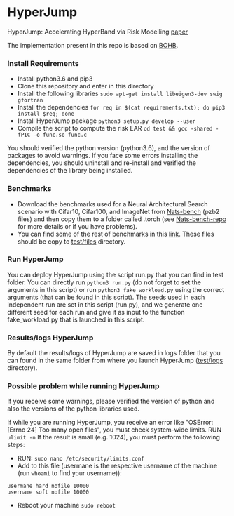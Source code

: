 # HyperJump #


HyperJump: Accelerating HyperBand via Risk Modelling
[paper](https://arxiv.org/pdf/2108.02479.pdf)

The implementation present in this repo is based on [BOHB](https://github.com/automl/HpBandSter).

### Install Requirements
* Install python3.6 and pip3
* Clone this repository and enter in this directory
* Install the following libraries
```sudo apt-get install libeigen3-dev swig gfortran```
* Install the dependencies
```for req in $(cat requirements.txt); do pip3 install $req; done```
* Install HyperJump package
```python3 setup.py develop --user```
* Compile the script to compute the risk EAR
```cd test && gcc -shared -fPIC -o func.so func.c```


You should verified the python version (python3.6), and the version of packages to avoid warnings. If you face some errors installing the dependencies, you should uninstall and re-install and verified the dependencies of the library being installed.


### Benchmarks
* Download the benchmarks used for a Neural Architectural Search scenario with Cifar10, Cifar100, and ImageNet from [Nats-bench](https://drive.google.com/drive/folders/1zjB6wMANiKwB2A1yil2hQ8H_qyeSe2yt) (pzb2 files) and then copy them to a folder called .torch  (see [Nats-bench-repo](https://github.com/D-X-Y/NATS-Bench) for more details or if you have problems).
* You can find some of the rest of benchmarks in this [link](https://drive.google.com/drive/folders/18FwyVbZHJSALkwaUceB6iXz4BmX5FmqZ?usp=sharing). These files should be copy to [test/files](https://github.com/pedrogbmendes/HyperJump/tree/main/test/files) directory. 



### Run HyperJump
You can deploy HyperJump using the script run.py that you can find in test folder. You can directly run ```python3 run.py``` (do not forget to set the arguments in this script) or run ```python3 fake_workload.py``` using the correct arguments (that can be found in this script).
The seeds used in each independent run are set in this script (run.py), and we generate one different seed for each run and give it as input to the function fake_workload.py that is launched in this script.


### Results/logs HyperJump
By default the results/logs of HyperJump are saved in logs folder that you can found in the same folder from where you launch HyperJump ([test/logs](https://github.com/pedrogbmendes/HyperJump/tree/main/test/logs) directory).


### Possible problem while running HyperJump
If you receive some warnings, please verified the version of python and also the versions of the python libraries used.

If while you are running HyperJump, you receive an error like "OSError: [Errno 24] Too many open files", you must check system-wide limits.
RUN ```ulimit -n```
If the result is small (e.g. 1024), you must perform the following steps:

* RUN: ```sudo nano /etc/security/limits.conf```
* Add to this file (usermane is the respective username of the machine (run ```whoami``` to find your username)):

```
usermane hard nofile 10000
username soft nofile 10000
```


* Reboot your machine ```sudo reboot```
